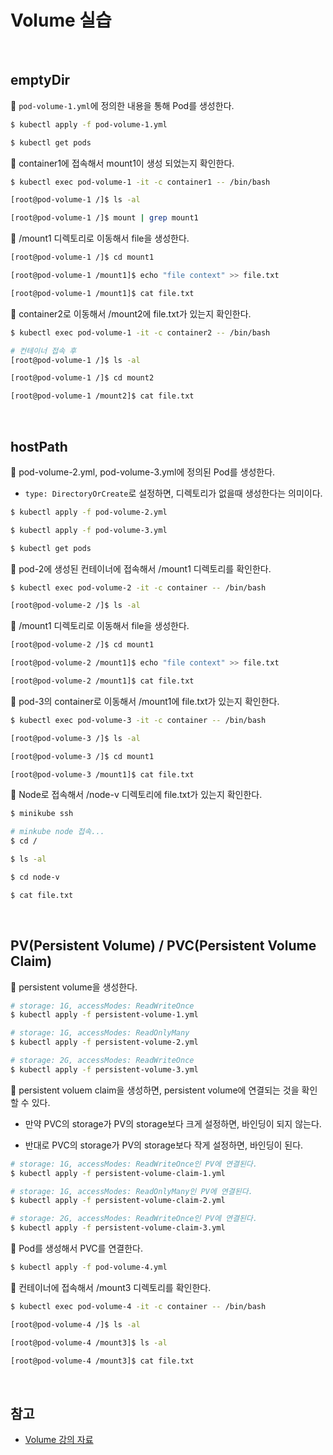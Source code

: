 # Volume 실습

<br>

## emptyDir

:pushpin: `pod-volume-1.yml`에 정의한 내용을 통해 Pod를 생성한다.

```zsh
$ kubectl apply -f pod-volume-1.yml

$ kubectl get pods
```

:pushpin: container1에 접속해서 mount1이 생성 되었는지 확인한다.

```zsh
$ kubectl exec pod-volume-1 -it -c container1 -- /bin/bash

[root@pod-volume-1 /]$ ls -al

[root@pod-volume-1 /]$ mount | grep mount1
```

:pushpin: /mount1 디렉토리로 이동해서 file을 생성한다.

```zsh
[root@pod-volume-1 /]$ cd mount1

[root@pod-volume-1 /mount1]$ echo "file context" >> file.txt

[root@pod-volume-1 /mount1]$ cat file.txt
```

:pushpin: container2로 이동해서 /mount2에 file.txt가 있는지 확인한다.

```zsh
$ kubectl exec pod-volume-1 -it -c container2 -- /bin/bash

# 컨테이너 접속 후
[root@pod-volume-1 /]$ ls -al

[root@pod-volume-1 /]$ cd mount2

[root@pod-volume-1 /mount2]$ cat file.txt
```

<br>

## hostPath

:pushpin: pod-volume-2.yml, pod-volume-3.yml에 정의된 Pod를 생성한다.

- `type: DirectoryOrCreate`로 설정하면, 디렉토리가 없을때 생성한다는 의미이다.

```zsh
$ kubectl apply -f pod-volume-2.yml

$ kubectl apply -f pod-volume-3.yml

$ kubectl get pods
```

:pushpin: pod-2에 생성된 컨테이너에 접속해서 /mount1 디렉토리를 확인한다.

```zsh
$ kubectl exec pod-volume-2 -it -c container -- /bin/bash

[root@pod-volume-2 /]$ ls -al
```

:pushpin: /mount1 디렉토리로 이동해서 file을 생성한다.

```zsh
[root@pod-volume-2 /]$ cd mount1

[root@pod-volume-2 /mount1]$ echo "file context" >> file.txt

[root@pod-volume-2 /mount1]$ cat file.txt
```

:pushpin: pod-3의 container로 이동해서 /mount1에 file.txt가 있는지 확인한다.

```zsh
$ kubectl exec pod-volume-3 -it -c container -- /bin/bash

[root@pod-volume-3 /]$ ls -al

[root@pod-volume-3 /]$ cd mount1

[root@pod-volume-3 /mount1]$ cat file.txt
```

:pushpin: Node로 접속해서 /node-v 디렉토리에 file.txt가 있는지 확인한다.

```zsh
$ minikube ssh

# minkube node 접속...
$ cd /

$ ls -al

$ cd node-v

$ cat file.txt
```

<br>

## PV(Persistent Volume) / PVC(Persistent Volume Claim)

:pushpin: persistent volume을 생성한다.

```zsh
# storage: 1G, accessModes: ReadWriteOnce
$ kubectl apply -f persistent-volume-1.yml

# storage: 1G, accessModes: ReadOnlyMany
$ kubectl apply -f persistent-volume-2.yml

# storage: 2G, accessModes: ReadWriteOnce
$ kubectl apply -f persistent-volume-3.yml
```

:pushpin: persistent voluem claim을 생성하면, persistent volume에 연결되는 것을 확인할 수 있다.

- 만약 PVC의 storage가 PV의 storage보다 크게 설정하면, 바인딩이 되지 않는다.

- 반대로 PVC의 storage가 PV의 storage보다 작게 설정하면, 바인딩이 된다.

```zsh
# storage: 1G, accessModes: ReadWriteOnce인 PV에 연결된다.
$ kubectl apply -f persistent-volume-claim-1.yml

# storage: 1G, accessModes: ReadOnlyMany인 PV에 연결된다.
$ kubectl apply -f persistent-volume-claim-2.yml

# storage: 2G, accessModes: ReadWriteOnce인 PV에 연결된다.
$ kubectl apply -f persistent-volume-claim-3.yml
```

:pushpin: Pod를 생성해서 PVC를 연결한다.

```zsh
$ kubectl apply -f pod-volume-4.yml
```

:pushpin: 컨테이너에 접속해서 /mount3 디렉토리를 확인한다.

```zsh
$ kubectl exec pod-volume-4 -it -c container -- /bin/bash

[root@pod-volume-4 /]$ ls -al

[root@pod-volume-4 /mount3]$ ls -al

[root@pod-volume-4 /mount3]$ cat file.txt
```

<br>

## 참고

- [Volume 강의 자료](https://kubetm.github.io/practice/beginner/object-volume/)
